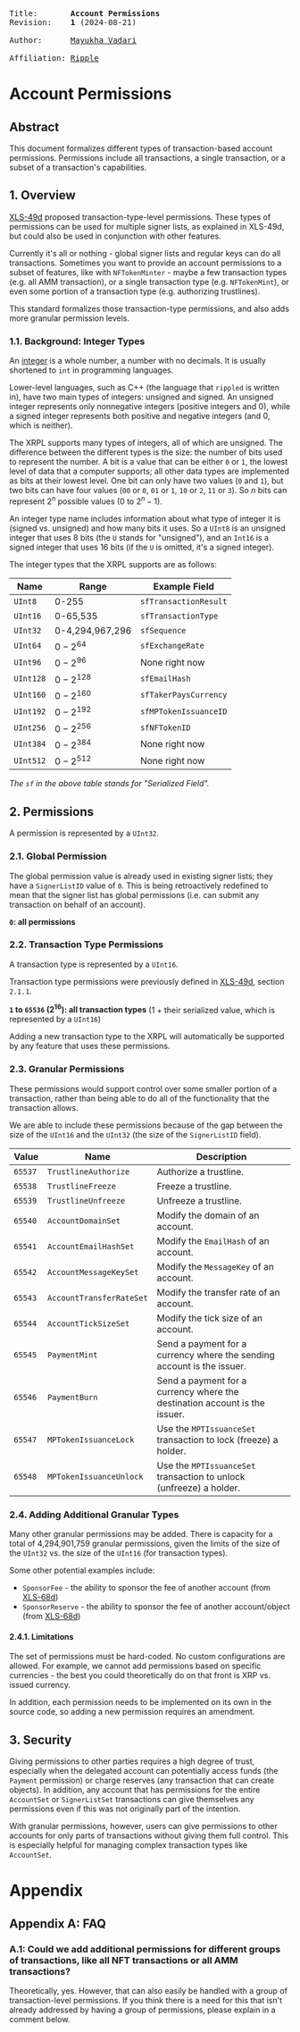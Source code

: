 <pre>
Title:       <b>Account Permissions</b>
Revision:    <b>1</b> (2024-08-21)

Author:      <a href="mailto:mvadari@ripple.com">Mayukha Vadari</a>

Affiliation: <a href="https://ripple.com">Ripple</a>
</pre>

# Account Permissions

## Abstract

This document formalizes different types of transaction-based account permissions. Permissions include all transactions, a single transaction, or a subset of a transaction's capabilities.

## 1. Overview

[XLS-49d](https://github.com/XRPLF/XRPL-Standards/discussions/144) proposed transaction-type-level permissions. These types of permissions can be used for multiple signer lists, as explained in XLS-49d, but could also be used in conjunction with other features.

Currently it's all or nothing - global signer lists and regular keys can do all transactions. Sometimes you want to provide an account permissions to a subset of features, like with `NFTokenMinter` - maybe a few transaction types (e.g. all AMM transaction), or a single transaction type (e.g. `NFTokenMint`), or even some portion of a transaction type (e.g. authorizing trustlines).

This standard formalizes those transaction-type permissions, and also adds more granular permission levels. 

### 1.1. Background: Integer Types

An [integer](https://www.techtarget.com/whatis/definition/integer) is a whole number, a number with no decimals. It is usually shortened to `int` in programming languages.

Lower-level languages, such as C++ (the language that `rippled` is written in), have two main types of integers: unsigned and signed. An unsigned integer represents only nonnegative integers (positive integers and 0), while a signed integer represents both positive and negative integers (and 0, which is neither).

The XRPL supports many types of integers, all of which are unsigned. The difference between the different types is the size: the number of bits used to represent the number. A bit is a value that can be either `0` or `1`, the lowest level of data that a computer supports; all other data types are implemented as bits at their lowest level. One bit can only have two values (`0` and `1`), but two bits can have four values (`00` or `0`, `01` or `1`, `10` or `2`, `11` or `3`). So $n$ bits can represent $2^n$ possible values ($0$ to $2^n-1$).

An integer type name includes information about what type of integer it is (signed vs. unsigned) and how many bits it uses. So a `UInt8` is an unsigned integer that uses 8 bits (the `U` stands for "unsigned"), and an `Int16` is a signed integer that uses 16 bits (if the `U` is omitted, it's a signed integer).

The integer types that the XRPL supports are as follows:

| Name | Range  | Example Field |
|------|--------|---------------|
|`UInt8`|0-255|`sfTransactionResult`|
|`UInt16`|0-65,535|`sfTransactionType`|
|`UInt32`|0-4,294,967,296|`sfSequence`|
|`UInt64`|$0-2^{64}$|`sfExchangeRate`|
|`UInt96`|$0-2^{96}$|None right now|
|`UInt128`|$0-2^{128}$|`sfEmailHash`|
|`UInt160`|$0-2^{160}$|`sfTakerPaysCurrency`|
|`UInt192`|$0-2^{192}$|`sfMPTokenIssuanceID`|
|`UInt256`|$0-2^{256}$|`sfNFTokenID`|
|`UInt384`|$0-2^{384}$|None right now|
|`UInt512`|$0-2^{512}$|None right now|

_The `sf` in the above table stands for "Serialized Field"._

## 2. Permissions

A permission is represented by a `UInt32`.

### 2.1. Global Permission

The global permission value is already used in existing signer lists; they have a `SignerListID` value of `0`. This is being retroactively redefined to mean that the signer list has global permissions (i.e. can submit any transaction on behalf of an account). 

**`0`: all permissions**

### 2.2. Transaction Type Permissions

A transaction type is represented by a `UInt16`.

Transaction type permissions were previously defined in [XLS-49d](https://github.com/XRPLF/XRPL-Standards/discussions/144), section `2.1.1`.

**`1` to `65536` ($2^{16}$): all transaction types** (1 + their serialized value, which is represented by a `UInt16`)

Adding a new transaction type to the XRPL will automatically be supported by any feature that uses these permissions.

### 2.3. Granular Permissions

These permissions would support control over some smaller portion of a transaction, rather than being able to do all of the functionality that the transaction allows.

We are able to include these permissions because of the gap between the size of the `UInt16` and the `UInt32` (the size of the `SignerListID` field).

| Value | Name  | Description |
|-------|-------|-------------|
|`65537`|`TrustlineAuthorize`|Authorize a trustline.|
|`65538`|`TrustlineFreeze`|Freeze a trustline.|
|`65539`|`TrustlineUnfreeze`|Unfreeze a trustline.|
|`65540`|`AccountDomainSet`|Modify the domain of an account.|
|`65541`|`AccountEmailHashSet`|Modify the `EmailHash` of an account.|
|`65542`|`AccountMessageKeySet`|Modify the `MessageKey` of an account.|
|`65543`|`AccountTransferRateSet`|Modify the transfer rate of an account.|
|`65544`|`AccountTickSizeSet`|Modify the tick size of an account.|
|`65545`|`PaymentMint`|Send a payment for a currency where the sending account is the issuer.|
|`65546`|`PaymentBurn`|Send a payment for a currency where the destination account is the issuer.|
|`65547`|`MPTokenIssuanceLock`|Use the `MPTIssuanceSet` transaction to lock (freeze) a holder.|
|`65548`|`MPTokenIssuanceUnlock`|Use the `MPTIssuanceSet` transaction to unlock (unfreeze) a holder.|

### 2.4. Adding Additional Granular Types

Many other granular permissions may be added. There is capacity for a total of 4,294,901,759 granular permissions, given the limits of the size of the `UInt32` vs. the size of the `UInt16` (for transaction types).

Some other potential examples include:
* `SponsorFee` - the ability to sponsor the fee of another account (from [XLS-68d](https://github.com/XRPLF/XRPL-Standards/discussions/196))
* `SponsorReserve` - the ability to sponsor the fee of another account/object (from [XLS-68d](https://github.com/XRPLF/XRPL-Standards/discussions/196))

#### 2.4.1. Limitations

The set of permissions must be hard-coded. No custom configurations are allowed. For example, we cannot add permissions based on specific currencies - the best you could theoretically do on that front is XRP vs. issued currency. 

In addition, each permission needs to be implemented on its own in the source code, so adding a new permission requires an amendment.

## 3. Security

Giving permissions to other parties requires a high degree of trust, especially when the delegated account can potentially access funds (the `Payment` permission) or charge reserves (any transaction that can create objects). In addition, any account that has permissions for the entire `AccountSet` or `SignerListSet` transactions can give themselves any permissions even if this was not originally part of the intention.

With granular permissions, however, users can give permissions to other accounts for only parts of transactions without giving them full control. This is especially helpful for managing complex transaction types like `AccountSet`.

# Appendix

## Appendix A: FAQ

### A.1: Could we add additional permissions for different groups of transactions, like all NFT transactions or all AMM transactions?

Theoretically, yes. However, that can also easily be handled with a group of transaction-level permissions. If you think there is a need for this that isn't already addressed by having a group of permissions, please explain in a comment below.

